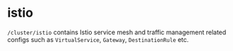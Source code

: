 # istio

`/cluster/istio` contains Istio service mesh and traffic management related configs such as `VirtualService`, `Gateway`, `DestinationRule` etc.